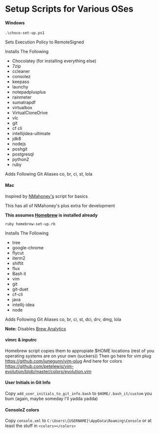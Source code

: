 # Setup Scripts for Various OSes

#### Windows
```
.\choco-set-up.ps1
```
Sets Execution Policy to RemoteSigned

Installs The Following
- Chocolatey (for installing everything else)
- 7zip
- ccleaner
- consolez
- keepass
- launchy
- notepadplusplus
- rainmeter
- sumatrapdf
- virtualbox
- VirtualCloneDrive
- vlc
- git
- cf cli
- intellijidea-ultimate
- jdk8
- nodejs
- poshgit
- postgresql
- python2
- ruby

Adds Following Git Aliases
co, br, ci, st, lola

#### Mac
Inspired by [NMahoney's](https://github.com/nmahoney-pivotal/scripts) script for basics

This has all of NMahoney's plus extra for development

**This assumes [Homebrew](http://brew.sh) is installed already**
```
ruby homebrew-set-up.rb
```
Installs The Following
- tree
- google-chrome
- flycut
- iterm2
- shiftit
- flux
- Bash it
- vim
- git
- git-duet
- cf-cli
- java
- intellij-idea
- node

Adds Following Git Aliases
co, br, ci, st, dci, drv, dmg, lola

**Note:**  Disables [Brew Analytics](https://git.io/brew-analytics)

#### vimrc & inputrc
Homebrew script copies them to appropiate $HOME locations (rest of you operating systems are on your own (suckers)) 
Then go here for vim plug https://github.com/junegunn/vim-plug
And here for colors https://github.com/petelewis/vim-evolution/blob/master/colors/evolution.vim

#### User Initials in Git Info
Copy `add_user_initials_to_git_info.bash` to `$HOME/.bash_it/custom` you bum (again, maybe someday I'll yadda yadda)

#### ConsoleZ colors
Copy `console.xml` to `C:\Users\{USERNAME}\AppData\Roaming\Console` or at least the stuff in `<colors></colors>`

